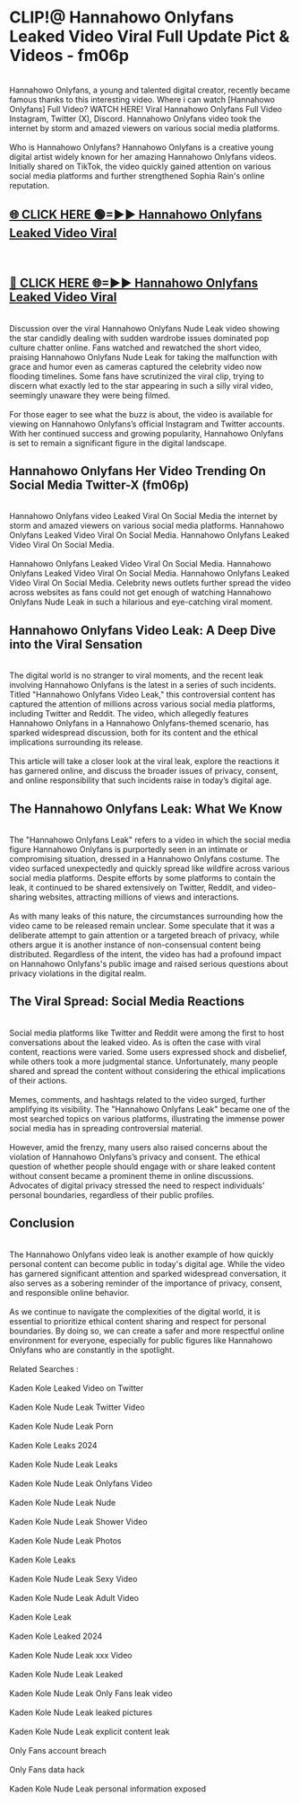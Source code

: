 # CLIP!@ Hannahowo Onlyfans Leaked Video Viral Full Update Pict & Videos - fm06p
<br>
Hannahowo Onlyfans, a young and talented digital creator, recently became famous thanks to this interesting video. Where i can watch [Hannahowo Onlyfans] Full Video? WATCH HERE! Viral Hannahowo Onlyfans Full Video Instagram, Twitter (X), Discord. Hannahowo Onlyfans video took the internet by storm and amazed viewers on various social media platforms.
<br><br>
Who is Hannahowo Onlyfans? Hannahowo Onlyfans is a creative young digital artist widely known for her amazing Hannahowo Onlyfans videos. Initially shared on TikTok, the video quickly gained attention on various social media platforms and further strengthened Sophia Rain's online reputation.
<br>
<h2><a href="https://bestclip.site?title=Hannahowo_Onlyfans">🌐 CLICK HERE 🟢=►► Hannahowo Onlyfans Leaked Video Viral</a></h2>
<br>
<h2><a href="https://bestclip.site?title=Hannahowo_Onlyfans">🔴 CLICK HERE 🌐=►► Hannahowo Onlyfans Leaked Video Viral</a></h2>
<br>
Discussion over the viral Hannahowo Onlyfans Nude Leak video showing the star candidly dealing with sudden wardrobe issues dominated pop culture chatter online. Fans watched and rewatched the short video, praising Hannahowo Onlyfans Nude Leak for taking the malfunction with grace and humor even as cameras captured the celebrity video now flooding timelines. Some fans have scrutinized the viral clip, trying to discern what exactly led to the star appearing in such a silly viral video, seemingly unaware they were being filmed.
<br><br>
For those eager to see what the buzz is about, the video is available for viewing on Hannahowo Onlyfans’s official Instagram and Twitter accounts. With her continued success and growing popularity, Hannahowo Onlyfans is set to remain a significant figure in the digital landscape.
<br>
<h2>Hannahowo Onlyfans Her Video Trending On Social Media Twitter-X (fm06p)</h2>
<br>
Hannahowo Onlyfans video Leaked Viral On Social Media the internet by storm and amazed viewers on various social media platforms. Hannahowo Onlyfans Leaked Video Viral On Social Media. Hannahowo Onlyfans Leaked Video Viral On Social Media.
<br><br>
Hannahowo Onlyfans Leaked Video Viral On Social Media. Hannahowo Onlyfans Leaked Video Viral On Social Media. Hannahowo Onlyfans Leaked Video Viral On Social Media. Celebrity news outlets further spread the video across websites as fans could not get enough of watching Hannahowo Onlyfans Nude Leak in such a hilarious and eye-catching viral moment.
<br>
<h2>Hannahowo Onlyfans Video Leak: A Deep Dive into the Viral Sensation</h2>
<br>
The digital world is no stranger to viral moments, and the recent leak involving Hannahowo Onlyfans is the latest in a series of such incidents. Titled "Hannahowo Onlyfans Video Leak," this controversial content has captured the attention of millions across various social media platforms, including Twitter and Reddit. The video, which allegedly features Hannahowo Onlyfans in a Hannahowo Onlyfans-themed scenario, has sparked widespread discussion, both for its content and the ethical implications surrounding its release.
<br><br>
This article will take a closer look at the viral leak, explore the reactions it has garnered online, and discuss the broader issues of privacy, consent, and online responsibility that such incidents raise in today’s digital age.
<br>
<h2>The Hannahowo Onlyfans Leak: What We Know</h2>
<br>
The "Hannahowo Onlyfans Leak" refers to a video in which the social media figure Hannahowo Onlyfans is purportedly seen in an intimate or compromising situation, dressed in a Hannahowo Onlyfans costume. The video surfaced unexpectedly and quickly spread like wildfire across various social media platforms. Despite efforts by some platforms to contain the leak, it continued to be shared extensively on Twitter, Reddit, and video-sharing websites, attracting millions of views and interactions.
<br><br>
As with many leaks of this nature, the circumstances surrounding how the video came to be released remain unclear. Some speculate that it was a deliberate attempt to gain attention or a targeted breach of privacy, while others argue it is another instance of non-consensual content being distributed. Regardless of the intent, the video has had a profound impact on Hannahowo Onlyfans's public image and raised serious questions about privacy violations in the digital realm.
<br>
<h2>The Viral Spread: Social Media Reactions</h2>
<br>
Social media platforms like Twitter and Reddit were among the first to host conversations about the leaked video. As is often the case with viral content, reactions were varied. Some users expressed shock and disbelief, while others took a more judgmental stance. Unfortunately, many people shared and spread the content without considering the ethical implications of their actions.
<br><br>
Memes, comments, and hashtags related to the video surged, further amplifying its visibility. The "Hannahowo Onlyfans Leak" became one of the most searched topics on various platforms, illustrating the immense power social media has in spreading controversial material.
<br><br>
However, amid the frenzy, many users also raised concerns about the violation of Hannahowo Onlyfans’s privacy and consent. The ethical question of whether people should engage with or share leaked content without consent became a prominent theme in online discussions. Advocates of digital privacy stressed the need to respect individuals' personal boundaries, regardless of their public profiles.
<br>
<h2>Conclusion</h2>
<br>
The Hannahowo Onlyfans video leak is another example of how quickly personal content can become public in today's digital age. While the video has garnered significant attention and sparked widespread conversation, it also serves as a sobering reminder of the importance of privacy, consent, and responsible online behavior.
<br><br>
As we continue to navigate the complexities of the digital world, it is essential to prioritize ethical content sharing and respect for personal boundaries. By doing so, we can create a safer and more respectful online environment for everyone, especially for public figures like Hannahowo Onlyfans who are constantly in the spotlight.
<br><br>
Related Searches :
<br><br>
Kaden Kole Leaked Video on Twitter
<br><br>
Kaden Kole Nude Leak Twitter Video
<br><br>
Kaden Kole Nude Leak Porn
<br><br>
Kaden Kole Leaks 2024
<br><br>
Kaden Kole Nude Leak Leaks
<br><br>
Kaden Kole Nude Leak Onlyfans Video
<br><br>
Kaden Kole Nude Leak Nude
<br><br>
Kaden Kole Nude Leak Shower Video
<br><br>
Kaden Kole Nude Leak Photos
<br><br>
Kaden Kole Leaks
<br><br>
Kaden Kole Nude Leak Sexy Video
<br><br>
Kaden Kole Nude Leak Adult Video
<br><br>
Kaden Kole Leak
<br><br>
Kaden Kole Leaked 2024
<br><br>
Kaden Kole Nude Leak xxx Video
<br><br>
Kaden Kole Nude Leak Leaked
<br><br>
Kaden Kole Nude Leak Only Fans leak video
<br><br>
Kaden Kole Nude Leak leaked pictures
<br><br>
Kaden Kole Nude Leak explicit content leak
<br><br>
Only Fans account breach
<br><br>
Only Fans data hack
<br><br>
Kaden Kole Nude Leak personal information exposed